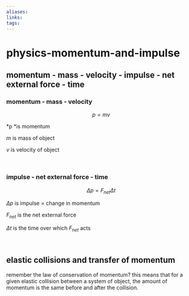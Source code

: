 ```yaml
---
aliases: 
links: 
tags: 
---
```

# physics-momentum-and-impulse

## momentum - mass - velocity - impulse - net external force - time

### momentum - mass - velocity

$$
p=mv
$$

*p ​*is momentum

*m* is mass of object

*v* is velocity of object

‍

### impulse - net external force - time

$$
\Delta p = F_{net} \Delta t
$$

$\Delta p$ is impulse = change in momentum

$F_{net}$ is the net external force

$\Delta t$ is the time over which $F_{net}$ acts

‍

## elastic collisions and transfer of momentum

remember the law of conservation of momentum? this means that for a given elastic collision between a system of object, the amount of momentum is the same before and after the collision.

‍
